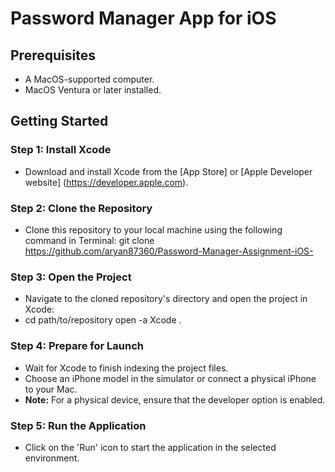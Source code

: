 # Password Manager App for iOS

## Prerequisites
- A MacOS-supported computer.
- MacOS Ventura or later installed.

## Getting Started

### Step 1: Install Xcode
- Download and install Xcode from the [App Store] or [Apple Developer website] (https://developer.apple.com).

### Step 2: Clone the Repository
- Clone this repository to your local machine using the following command in Terminal:
git clone https://github.com/aryan87360/Password-Manager-Assignment-iOS-

### Step 3: Open the Project
- Navigate to the cloned repository's directory and open the project in Xcode:
- cd path/to/repository open -a Xcode .

### Step 4: Prepare for Launch
- Wait for Xcode to finish indexing the project files.
- Choose an iPhone model in the simulator or connect a physical iPhone to your Mac.
- **Note:** For a physical device, ensure that the developer option is enabled.

### Step 5: Run the Application
- Click on the 'Run' icon to start the application in the selected environment.


